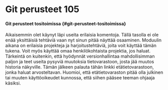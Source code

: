 # Git perusteet 105

#### Git perusteet tositoimissa {#git-perusteet-tositoimissa}

Aikaisemmin olet käynyt läpi useita erilaisia komentoja. Tällä tasolla ei ole enää yksittäisiä tehtäviä vaan nyt sinun pitää näyttää osaaminen. Moduulin aikana on erilaisia projekteja ja harjoitustehtäviä, joita voit käyttää tämän tukena. Voit myös käyttää omaa henkilökohtaista projektia, jos haluat. Tärkeintä on kuitenkin, että hyödynnät versionhallintaa mahdollisimman paljon ja teet useita pysyviä muutoksia tietovarastoon, josta jää muutos historia näkyville. Tämän jälkeen palauta tähän linkki etätietovarastoon, jonka haluat arvosteltavan. Huomioi, että etätietovaraston pitää olla julkinen tai muuten käyttöoikeudet kunnossa, että siihen pääsee teeman ohjaaja käsiksi.

